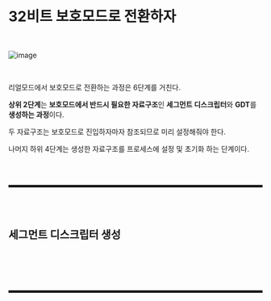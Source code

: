 # 32비트 보호모드로 전환하자

<br>

![image](https://user-images.githubusercontent.com/52172169/194505865-dcaa6ec8-e61a-4536-a59c-e5dba44a41b1.png)

<br>

리얼모드에서 보호모드로 전환하는 과정은 6단계를 거친다.

**상위 2단계**는 **보호모드에서 반드시 필요한 자료구조**인 **세그먼트 디스크립터**와 **GDT**를 **생성하는 과정**이다.

두 자료구조는 보호모드로 진입하자마자 참조되므로 미리 설정해줘야 한다.

나머지 하위 4단계는 생성한 자료구조를 프로세스에 설정 및 초기화 하는 단계이다. 

<br><br>
<hr style="border: 2px solid;">
<br><br>

## 세그먼트 디스크립터 생성

<br>




<br><br>
<hr style="border: 2px solid;">
<br><br>

